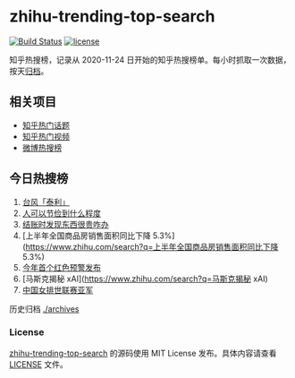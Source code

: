 # zhihu-trending-top-search

[![Build Status](https://github.com/justjavac/zhihu-trending-top-search/workflows/ci/badge.svg?branch=main)](https://github.com/justjavac/zhihu-trending-top-search/actions)
[![license](https://img.shields.io/github/license/justjavac/zhihu-trending-top-search)](https://github.com/justjavac/zhihu-trending-top-search/blob/main/LICENSE)

知乎热搜榜，记录从 2020-11-24
日开始的知乎热搜榜单。每小时抓取一次数据，按天[归档](./archives)。

## 相关项目

- [知乎热门话题](https://github.com/justjavac/zhihu-trending-hot-questions)
- [知乎热门视频](https://github.com/justjavac/zhihu-trending-hot-video)
- [微博热搜榜](https://github.com/justjavac/weibo-trending-hot-search)

## 今日热搜榜

<!-- BEGIN -->
<!-- 最后更新时间 Tue Jul 18 2023 11:19:13 GMT+0800 (China Standard Time) -->

1. [台风「泰利」](https://www.zhihu.com/search?q=台风「泰利」)
1. [人可以节俭到什么程度](https://www.zhihu.com/search?q=人可以节俭到什么程度)
1. [结账时发现东西很贵咋办](https://www.zhihu.com/search?q=结账时发现东西很贵咋办)
1. [上半年全国商品房销售面积同比下降
   5.3%](https://www.zhihu.com/search?q=上半年全国商品房销售面积同比下降 5.3%)
1. [今年首个红色预警发布](https://www.zhihu.com/search?q=今年首个红色预警发布)
1. [马斯克揭秘 xAI](https://www.zhihu.com/search?q=马斯克揭秘 xAI)
1. [中国女排世联赛亚军](https://www.zhihu.com/search?q=中国女排世联赛亚军)

<!-- END -->

历史归档 [./archives](./archives)

### License

[zhihu-trending-top-search](https://github.com/justjavac/zhihu-trending-top-search)
的源码使用 MIT License 发布。具体内容请查看 [LICENSE](./LICENSE) 文件。
